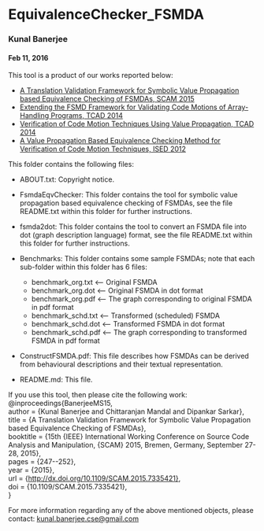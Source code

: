 # EquivalenceChecker_FSMDA
### Kunal Banerjee
#### Feb 11, 2016

This tool is a product of our works reported below:
* [A Translation Validation Framework for Symbolic Value Propagation based Equivalence Checking of FSMDAs, SCAM 2015](http://ieeexplore.ieee.org/document/7335421/?arnumber=7335421)
* [Extending the FSMD Framework for Validating Code Motions of Array-Handling Programs, TCAD 2014](http://ieeexplore.ieee.org/document/6951853/?arnumber=6951853)
* [Verification of Code Motion Techniques Using Value Propagation, TCAD 2014](http://ieeexplore.ieee.org/document/6856295/?arnumber=6856295)
* [A Value Propagation Based Equivalence Checking Method for Verification of Code Motion Techniques, ISED 2012](http://ieeexplore.ieee.org/document/6526555/?tp=&arnumber=6526555)

This folder contains the following files:

* ABOUT.txt:       Copyright notice.

* FsmdaEqvChecker: This folder contains the tool for symbolic value propagation based equivalence checking of FSMDAs, 
                    see the file README.txt within this folder for further instructions.

* fsmda2dot:       This folder contains the tool to convert an FSMDA file into dot (graph description language) format,
                    see the file README.txt within this folder for further instructions.

* Benchmarks:      This folder contains some sample FSMDAs; note that each sub-folder within this folder has 6 files:
  * benchmark_org.txt  <-- Original FSMDA
  * benchmark_org.dot  <-- Original FSMDA in dot format
  * benchmark_org.pdf  <-- The graph corresponding to original FSMDA in pdf format
  * benchmark_schd.txt <-- Transformed (scheduled) FSMDA
  * benchmark_schd.dot <-- Transformed FSMDA in dot format
  * benchmark_schd.pdf <-- The graph corresponding to transformed FSMDA in pdf format

* ConstructFSMDA.pdf: This file describes how FSMDAs can be derived from behavioural descriptions and their textual representation.

* README.md:       This file.

If you use this tool, then please cite the following work: <br />
@inproceedings{BanerjeeMS15, <br />
  author    = {Kunal Banerjee and Chittaranjan Mandal and Dipankar Sarkar}, <br />
  title     = {A Translation Validation Framework for Symbolic Value Propagation based Equivalence Checking of FSMDAs}, <br />
  booktitle = {15th {IEEE} International Working Conference on Source Code Analysis and Manipulation, {SCAM} 2015, Bremen, Germany, September 27-28, 2015}, <br />
  pages     = {247--252}, <br />
  year      = {2015}, <br />
  url       = {http://dx.doi.org/10.1109/SCAM.2015.7335421}, <br />
  doi       = {10.1109/SCAM.2015.7335421}, <br />
}


For more information regarding any of the above mentioned objects, please contact:
kunal.banerjee.cse@gmail.com
